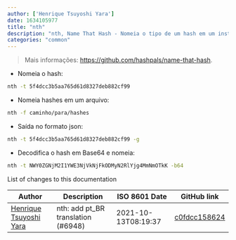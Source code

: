 ```yaml
---
author: ['Henrique Tsuyoshi Yara']
date: 1634105977
title: "nth"
description: "nth, Name That Hash - Nomeia o tipo de um hash em um instante."
categories: "common"
---
```

> Mais informações: <https://github.com/hashpals/name-that-hash>.

- Nomeia o hash:

```bash
nth -t 5f4dcc3b5aa765d61d8327deb882cf99
```

- Nomeia hashes em um arquivo:

```bash
nth -f caminho/para/hashes
```

- Saída no formato json:

```bash
nth -t 5f4dcc3b5aa765d61d8327deb882cf99 -g
```

- Decodifica o hash em Base64 e nomeia:

```bash
nth -t NWY0ZGNjM2I1YWE3NjVkNjFkODMyN2RlYjg4MmNmOTkK -b64
```
List of changes to this documentation


Author | Description | ISO 8601 Date | GitHub link
------|-----|-----|-----
[Henrique Tsuyoshi Yara](mailto:henri.tsuyoshi@hotmail.com) | nth: add pt_BR translation (#6948) | 2021-10-13T08:19:37 | [c0fdcc158624](https://github.com/tldr-pages/tldr/commit/c0fdcc15862422ebf54056eef2fd536cff750ce7)

